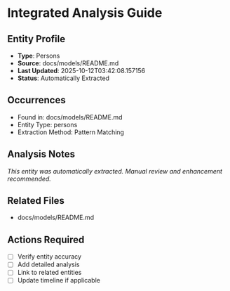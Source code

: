 # Integrated Analysis Guide

## Entity Profile
- **Type**: Persons
- **Source**: docs/models/README.md
- **Last Updated**: 2025-10-12T03:42:08.157156
- **Status**: Automatically Extracted

## Occurrences
- Found in: docs/models/README.md
- Entity Type: persons
- Extraction Method: Pattern Matching

## Analysis Notes
*This entity was automatically extracted. Manual review and enhancement recommended.*

## Related Files
- docs/models/README.md

## Actions Required
- [ ] Verify entity accuracy
- [ ] Add detailed analysis
- [ ] Link to related entities
- [ ] Update timeline if applicable
